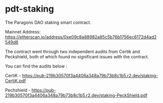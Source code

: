 # pdt-staking
The Paragons DAO staking smart contract.

Mainnet Address: https://etherscan.io/address/0xe09c8a88982a85c5b76b1756ec6172d4ad2549d6

The contract went through two independent audits from Certik and Peckshield, both of which found no significant issues with the contract.

You can find the audits below : 

CertiK - https://pub-219b30570f3a4406a348a79b73b8c1b5.r2.dev/staking-CertiK.pdf

Pechshield - https://pub-219b30570f3a4406a348a79b73b8c1b5.r2.dev/staking-PeckShield.pdf
